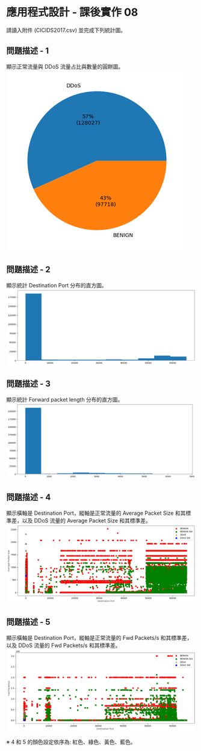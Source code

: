 # 應用程式設計 - 課後實作 08
請讀入附件 (CICIDS2017.csv) 並完成下列統計圖。
## 問題描述 - 1
顯示正常流量與 DDoS 流量占比與數量的圓餅圖。
![Alt text](image/image0.png)

## 問題描述 - 2
顯示統計 Destination Port 分布的直方圖。
![Alt text](image/image1.png)

## 問題描述 - 3
顯示統計 Forward packet length 分布的直方圖。
![Alt text](image/image2.png)

## 問題描述 - 4
顯示橫軸是 Destination Port，縱軸是正常流量的 Average Packet Size 和其標準差，以及 DDoS 流量的 Average Packet Size 和其標準差。 
![Alt text](image/image3.png)

## 問題描述 - 5
顯示橫軸是 Destination Port，縱軸是正常流量的 Fwd Packets/s 和其標準差，以及 DDoS 流量的 Fwd Packets/s 和其標準差。 
![Alt text](image/image4.png)

※ 4 和 5 的顏色設定依序為: 紅色、綠色、黃色、藍色。
